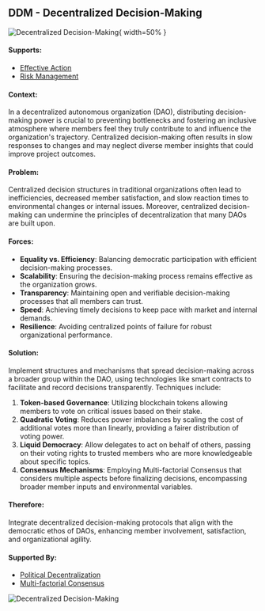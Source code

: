 ## DDM - Decentralized Decision-Making

![Decentralized Decision-Making](output/illustrations/decentralized_decision_making.png){ width=50% }

#### Supports:
* [Effective Action](./effective_action.html)
* [Risk Management](./risk_management.html)

#### Context:
In a decentralized autonomous organization (DAO), distributing decision-making power is crucial to preventing bottlenecks and fostering an inclusive atmosphere where members feel they truly contribute to and influence the organization's trajectory. Centralized decision-making often results in slow responses to changes and may neglect diverse member insights that could improve project outcomes.

#### Problem:
Centralized decision structures in traditional organizations often lead to inefficiencies, decreased member satisfaction, and slow reaction times to environmental changes or internal issues. Moreover, centralized decision-making can undermine the principles of decentralization that many DAOs are built upon.

#### Forces:

- **Equality vs. Efficiency**: Balancing democratic participation with efficient decision-making processes.
- **Scalability**: Ensuring the decision-making process remains effective as the organization grows.
- **Transparency**: Maintaining open and verifiable decision-making processes that all members can trust.
- **Speed**: Achieving timely decisions to keep pace with market and internal demands.
- **Resilience**: Avoiding centralized points of failure for robust organizational performance.

#### Solution:
Implement structures and mechanisms that spread decision-making across a broader group within the DAO, using technologies like smart contracts to facilitate and record decisions transparently. Techniques include:

1. **Token-based Governance**: Utilizing blockchain tokens allowing members to vote on critical issues based on their stake.
2. **Quadratic Voting**: Reduces power imbalances by scaling the cost of additional votes more than linearly, providing a fairer distribution of voting power.
3. **Liquid Democracy**: Allow delegates to act on behalf of others, passing on their voting rights to trusted members who are more knowledgeable about specific topics.
4. **Consensus Mechanisms**: Employing Multi-factorial Consensus that considers multiple aspects before finalizing decisions, encompassing broader member inputs and environmental variables.

#### Therefore:
Integrate decentralized decision-making protocols that align with the democratic ethos of DAOs, enhancing member involvement, satisfaction, and organizational agility.

#### Supported By:
* [Political Decentralization](./political_decentralization.html)
* [Multi-factorial Consensus](./multi_factorial_consensus.html)

![Decentralized Decision-Making](output/decentralized_decision_making_specific_graph.png)